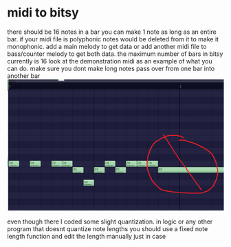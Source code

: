 # midi to bitsy
there should be 16 notes in a bar you can make 1 note as long as an entire bar. if your midi file is polyphonic notes would be deleted from it to make it monophonic. add a main melody to get data or add another midi file to bass/counter melody to get both data.
the maximum number of bars in bitsy currently is 16 
look at the demonstration midi as an example of what you can do. make sure you dont make long notes pass over from one bar into another bar
![alt text](dontdothis.png "midi")

even though there I coded some slight quantization. in logic or any other program that doesnt quantize note lengths you should use a fixed note length function and edit the length manually just in case



